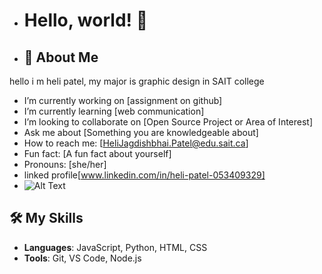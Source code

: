 - # Hello, world! 👋
  
- ## 🚀 About Me
hello i m heli patel, my major is graphic design in SAIT college

- I’m currently working on [assignment on github]
- I’m currently learning [web communication]
- I’m looking to collaborate on [Open Source Project or Area of Interest]
- Ask me about [Something you are knowledgeable about]
- How to reach me: [HeliJagdishbhai.Patel@edu.sait.ca]
- Fun fact: [A fun fact about yourself]
- Pronouns: [she/her]
- linked profile[www.linkedin.com/in/heli-patel-053409329]
- ![Alt Text](https://pixabay.com/images/search/dog/)
  

## 🛠️ My Skills
- **Languages**: JavaScript, Python, HTML, CSS
- **Tools**: Git, VS Code, Node.js


<!---
Heli1901/Heli1901 is a ✨ special ✨ repository because its `README.md` (this file) appears on your GitHub profile.
You can click the Preview link to take a look at your changes.
--->
